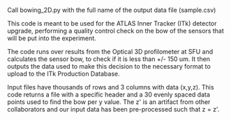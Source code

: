 Call bowing_2D.py with the full name of the output data file (sample.csv)

This code is meant to be used for the ATLAS Inner Tracker (ITk) detector upgrade, performing a quality control check on the bow of the sensors that will be put into the experiment. 

The code runs over results from the Optical 3D profilometer at SFU and calculates the sensor bow, to check if it is less than +/- 150 um. It then outputs the data used to make this decision to the necessary format to upload to the ITk Production Database. 

Input files have thousands of rows and 3 columns with data (x,y,z). This code returns a file with a specific header and a 30 evenly spaced data points used to find the bow per y value. The z' is an artifact from other collaborators and our input data has been pre-processed such that z = z'. 
